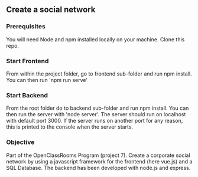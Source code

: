 ## Create a social network ##

### Prerequisites ###

You will need Node and npm installed locally on your machine.
Clone this repo.

### Start Frontend ###
From within the project folder, go to frontend sub-folder and run npm install. 
You can then run 'npm run serve'

### Start Backend ###

From the root folder do to backend sub-folder and run npm install.
You can then run the server with 'node server'. The server should run on localhost with default port 3000. 
If the server runs on another port for any reason, this is printed to the console when the server starts.

### Objective ###

Part of the OpenClassRooms Program (project 7). Create a corporate social network by using a javascript framework for the frontend (here vue.js) and a SQL Database.
The backend has been developed with node.js and express.